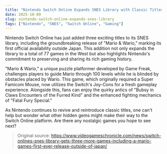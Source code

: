 ```yaml
---
title: "Nintendo Switch Online Expands SNES Library with Classic Titles"
date: 2025-10-09
slug: nintendo-switch-online-expands-snes-library
Tags: ["Nintendo", "SNES", "Switch Online", "Gaming"]
---
```

Nintendo Switch Online has just added three exciting titles to its SNES library, including the groundbreaking release of "Mario & Wario," marking its first official availability outside Japan. This addition not only expands the library to a total of 77 games in the West but also highlights Nintendo's commitment to preserving and sharing its rich gaming history.

"Mario & Wario," a unique puzzle platformer developed by Game Freak, challenges players to guide Mario through 100 levels while he is blinded by obstacles placed by Wario. This game, which originally required a Super Famicom Mouse, now utilizes the Switch's Joy-Cons for a fresh gameplay experience. Alongside this, fans can enjoy the quirky antics of "Bubsy in Claws Encounters of the Furred Kind" and the enhanced fighting mechanics of "Fatal Fury Special."

As Nintendo continues to revive and reintroduce classic titles, one can't help but wonder what other hidden gems might make their way to the Switch Online platform. Are there any nostalgic games you hope to see next?

> Original source: https://www.videogameschronicle.com/news/switch-onlines-snes-library-gets-three-more-games-including-a-mario-games-first-ever-release-outside-of-japan/